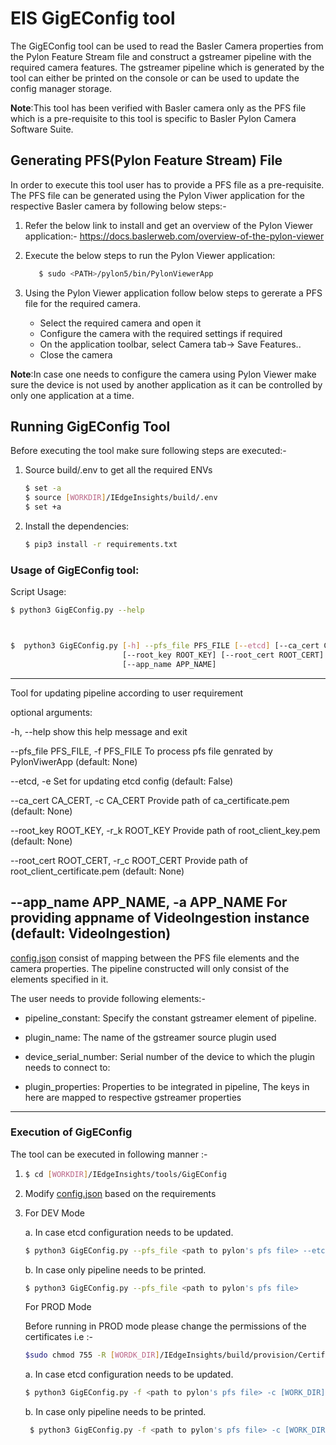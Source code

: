 # EIS GigEConfig tool


The GigEConfig tool can be used to read the Basler Camera properties from the Pylon Feature Stream file and construct a gstreamer pipeline with the required camera features. The gstreamer pipeline which is generated by the tool can either be printed on the console or can be used to update the config manager storage.

**Note**:This tool has been verified with Basler camera only as the PFS file which is a pre-requisite to this tool is specific to Basler Pylon Camera Software Suite.

## Generating PFS(Pylon Feature Stream) File

In order to execute this tool user has to provide a PFS file as a pre-requisite. The PFS file can be generated using the Pylon Viwer application for the respective Basler camera by following below steps:-

1.  Refer the below link to install and get an overview of the Pylon Viewer application:-
    https://docs.baslerweb.com/overview-of-the-pylon-viewer

2. Execute the below steps to run the Pylon Viewer application:

   ```sh
      $ sudo <PATH>/pylon5/bin/PylonViewerApp
   ```

3. Using the Pylon Viewer application follow below steps to gererate a PFS file for the required camera.

   * Select the required camera and open it
   * Configure the camera  with the required settings if required
   * On the application toolbar, select Camera tab-> Save Features..
   * Close the camera

**Note**:In case one needs to configure the camera using Pylon Viewer make sure the device is not used by another application as it can be controlled by only one application at a time.

## Running GigEConfig Tool

Before executing the tool make sure following steps are executed:-

1. Source build/.env to get all the required ENVs

    ```sh
    $ set -a
    $ source [WORKDIR]/IEdgeInsights/build/.env
    $ set +a
    ```
2. Install the dependencies:

    ```sh
    $ pip3 install -r requirements.txt 
    ```

### Usage of GigEConfig tool:

Script Usage:

```sh
$ python3 GigEConfig.py --help



$  python3 GigEConfig.py [-h] --pfs_file PFS_FILE [--etcd] [--ca_cert CA_CERT]
                         [--root_key ROOT_KEY] [--root_cert ROOT_CERT]
                         [--app_name APP_NAME]
```
----
Tool for updating pipeline according to user requirement

optional arguments:

  -h, --help            show this help message and exit

  --pfs_file PFS_FILE, -f PFS_FILE
                        To process pfs file genrated by PylonViwerApp (default: None)

  --etcd, -e            Set for updating etcd config (default: False)

  --ca_cert CA_CERT, -c CA_CERT
                        Provide path of ca_certificate.pem (default: None)

  --root_key ROOT_KEY, -r_k ROOT_KEY
                        Provide path of root_client_key.pem (default: None)

  --root_cert ROOT_CERT, -r_c ROOT_CERT
                        Provide path of root_client_certificate.pem (default: None)

  --app_name APP_NAME, -a APP_NAME
                        For providing appname of VideoIngestion instance (default: VideoIngestion)
----
[config.json](config.json) consist of mapping between the PFS file elements and the camera properties. The pipeline constructed will only consist of the elements specified in it.

The user needs to provide following elements:-

* pipeline_constant: Specify the constant gstreamer element of pipeline.

* plugin_name: The name of the gstreamer source plugin used

* device_serial_number: Serial number of the device to which the plugin needs to connect to:

* plugin_properties: Properties to be integrated in pipeline, The keys in here are mapped to respective gstreamer properties
----

### Execution of GigEConfig

The tool can be executed in following manner :-

1. ```sh
   $ cd [WORKDIR]/IEdgeInsights/tools/GigEConfig
   ```

2. Modify [config.json](config.json) based on the requirements


3. For DEV Mode

    a. In case etcd configuration needs to be updated.

    ```sh
    $ python3 GigEConfig.py --pfs_file <path to pylon's pfs file> --etcd 1
    ```

    b. In case only pipeline needs to be printed.

    ```sh
    $ python3 GigEConfig.py --pfs_file <path to pylon's pfs file>
    ```

    For PROD Mode
   
    Before running in PROD mode please change the permissions of the certificates i.e :-

    ```sh
    $sudo chmod 755 -R [WORDK_DIR]/IEdgeInsights/build/provision/Certificates  
    ```

    a. In case etcd configuration needs to be updated.

    ```sh
    $ python3 GigEConfig.py -f <path to pylon's pfs file> -c [WORK_DIR]/IEdgeInsights/build/provision/Certificates/ca/ca_certificate.pem -r_k [WORK_DIR]/IEdgeInsights/build/provision/Certificates/root/root_client_key.pem -r_c [WORK_DIR]IEdgeInsights/build/provision/Certificates/root/root_client_certificate.pem -e
    ```

    b. In case only pipeline needs to be printed.

   ```sh
    $ python3 GigEConfig.py -f <path to pylon's pfs file> -c [WORK_DIR]/IEdgeInsights/build/provision/Certificates/ca/ca_certificate.pem -r_k [WORK_DIR]/IEdgeInsights/build/provision/Certificates/root/root_client_key.pem -r_c [WORK_DIR]/IEdgeInsights/build/provision/Certificates/root/root_client_certificate.pem
   ```
